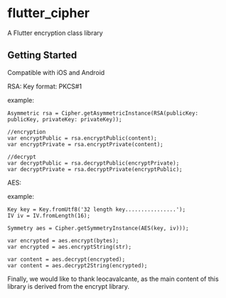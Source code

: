 # flutter_cipher

A Flutter encryption class library

## Getting Started

Compatible with iOS and Android

RSA:
    Key format: PKCS#1

example:

    Asymmetric rsa = Cipher.getAsymmetricInstance(RSA(publicKey: publicKey, privateKey: privateKey));

    //encryption
    var encryptPublic = rsa.encryptPublic(content);
    var encryptPrivate = rsa.encryptPrivate(content);

    //decrypt
    var decryptPublic = rsa.decryptPublic(encryptPrivate);
    var decryptPrivate = rsa.decryptPrivate(encryptPublic);




AES:

example:

    Key key = Key.fromUtf8('32 length key................');
    IV iv = IV.fromLength(16);

    Symmetry aes = Cipher.getSymmetryInstance(AES(key, iv)));

    var encrypted = aes.encrypt(bytes);
    var encrypted = aes.encryptString(str);

    var content = aes.decrypt(encrypted);
    var content = aes.decrypt2String(encrypted);




Finally, we would like to thank leocavalcante, as the main content of this library is derived from the encrypt library.